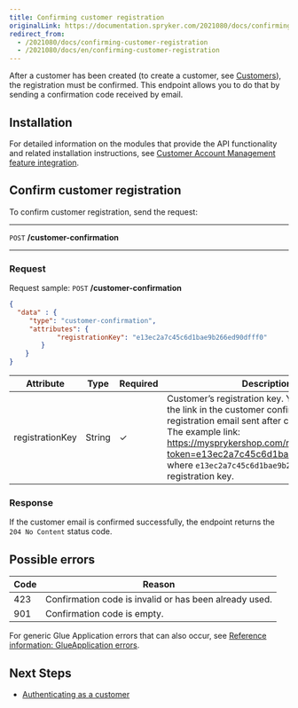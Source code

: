 ```yaml
---
title: Confirming customer registration
originalLink: https://documentation.spryker.com/2021080/docs/confirming-customer-registration
redirect_from:
  - /2021080/docs/confirming-customer-registration
  - /2021080/docs/en/confirming-customer-registration
---
```


After a customer has been created (to create a customer, see [Customers](https://documentation.spryker.com/docs/customers)), the registration must be confirmed. This endpoint allows you to do that by sending a confirmation code received by email.

## Installation 
For detailed information on the modules that provide the API functionality and related installation instructions, see [Customer Account Management feature integration](https://documentation.spryker.com/2021080/docs/customer-account-management-feature-integration).

## Confirm customer registration
To confirm customer registration, send the request:
***
`POST` **/customer-confirmation**
***

### Request

Request sample: `POST` **/customer-confirmation**

```json
{
  "data" : {
     "type": "customer-confirmation",
     "attributes": {
            "registrationKey": "e13ec2a7c45c6d1bae9b266ed90dfff0"
        }
    }
}
```

| Attribute | Type | Required | Description |
| --- | --- | --- | --- |
| registrationKey | String | ✓ | Customer’s registration key. You can get it from the link in the customer confirmation registration email sent after customer creation. The example link: https://mysprykershop.com/register/confirm?token=e13ec2a7c45c6d1bae9b266ed90dfff0, where `e13ec2a7c45c6d1bae9b266ed90dfff0` is the registration key. |

### Response
If the customer email is confirmed successfully, the endpoint returns the `204 No Content` status code.

## Possible errors

| Code| Reason |
| --- | --- |
| 423 | Confirmation code is invalid or has been already used. |
| 901 | Confirmation code is empty. |
For generic Glue Application errors that can also occur, see [Reference information: GlueApplication errors](https://documentation.spryker.com/docs/reference-information-glueapplication-errors).

## Next Steps
* [Authenticating as a customer](https://documentation.spryker.com/docs/authenticating-as-a-customer)

